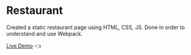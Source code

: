 # Restaurant

Created a static restaurant page using HTML, CSS, JS.
Done in order to understand and use Webpack.

[Live Demo](dylanperera.github.io/restaurant) :point_left:
